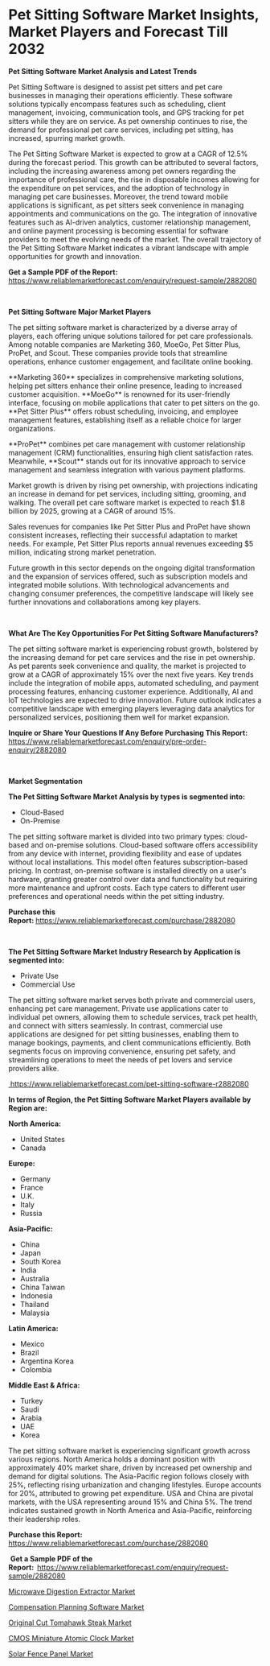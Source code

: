 <p><h1>Pet Sitting Software Market Insights, Market Players and Forecast Till 2032</h1></p><p><strong>Pet Sitting Software Market Analysis and Latest Trends</strong></p>
<p><p>Pet Sitting Software is designed to assist pet sitters and pet care businesses in managing their operations efficiently. These software solutions typically encompass features such as scheduling, client management, invoicing, communication tools, and GPS tracking for pet sitters while they are on service. As pet ownership continues to rise, the demand for professional pet care services, including pet sitting, has increased, spurring market growth. </p><p>The Pet Sitting Software Market is expected to grow at a CAGR of 12.5% during the forecast period. This growth can be attributed to several factors, including the increasing awareness among pet owners regarding the importance of professional care, the rise in disposable incomes allowing for the expenditure on pet services, and the adoption of technology in managing pet care businesses. Moreover, the trend toward mobile applications is significant, as pet sitters seek convenience in managing appointments and communications on the go. The integration of innovative features such as AI-driven analytics, customer relationship management, and online payment processing is becoming essential for software providers to meet the evolving needs of the market. The overall trajectory of the Pet Sitting Software Market indicates a vibrant landscape with ample opportunities for growth and innovation.</p></p>
<p><strong>Get a Sample PDF of the Report:&nbsp;</strong> <a href="https://www.reliablemarketforecast.com/enquiry/request-sample/2882080?utm_campaign=1885&utm_medium=2&utm_source=Github&utm_content=ia&utm_term=12032025&utm_id=pet-sitting-software">https://www.reliablemarketforecast.com/enquiry/request-sample/2882080</a></p>
<p>&nbsp;</p>
<p><strong>Pet Sitting Software Major Market Players</strong></p>
<p><p>The pet sitting software market is characterized by a diverse array of players, each offering unique solutions tailored for pet care professionals. Among notable companies are Marketing 360, MoeGo, Pet Sitter Plus, ProPet, and Scout. These companies provide tools that streamline operations, enhance customer engagement, and facilitate online booking.</p><p>**Marketing 360** specializes in comprehensive marketing solutions, helping pet sitters enhance their online presence, leading to increased customer acquisition. **MoeGo** is renowned for its user-friendly interface, focusing on mobile applications that cater to pet sitters on the go. **Pet Sitter Plus** offers robust scheduling, invoicing, and employee management features, establishing itself as a reliable choice for larger organizations.</p><p>**ProPet** combines pet care management with customer relationship management (CRM) functionalities, ensuring high client satisfaction rates. Meanwhile, **Scout** stands out for its innovative approach to service management and seamless integration with various payment platforms.</p><p>Market growth is driven by rising pet ownership, with projections indicating an increase in demand for pet services, including sitting, grooming, and walking. The overall pet care software market is expected to reach $1.8 billion by 2025, growing at a CAGR of around 15%.</p><p>Sales revenues for companies like Pet Sitter Plus and ProPet have shown consistent increases, reflecting their successful adaptation to market needs. For example, Pet Sitter Plus reports annual revenues exceeding $5 million, indicating strong market penetration.</p><p>Future growth in this sector depends on the ongoing digital transformation and the expansion of services offered, such as subscription models and integrated mobile solutions. With technological advancements and changing consumer preferences, the competitive landscape will likely see further innovations and collaborations among key players.</p></p>
<p>&nbsp;</p>
<p><strong>What Are The Key Opportunities For Pet Sitting Software Manufacturers?</strong></p>
<p><p>The pet sitting software market is experiencing robust growth, bolstered by the increasing demand for pet care services and the rise in pet ownership. As pet parents seek convenience and quality, the market is projected to grow at a CAGR of approximately 15% over the next five years. Key trends include the integration of mobile apps, automated scheduling, and payment processing features, enhancing customer experience. Additionally, AI and IoT technologies are expected to drive innovation. Future outlook indicates a competitive landscape with emerging players leveraging data analytics for personalized services, positioning them well for market expansion.</p></p>
<p><strong>Inquire or Share Your Questions If Any Before Purchasing This Report:</strong> <a href="https://www.reliablemarketforecast.com/enquiry/pre-order-enquiry/2882080?utm_campaign=1885&utm_medium=2&utm_source=Github&utm_content=ia&utm_term=12032025&utm_id=pet-sitting-software">https://www.reliablemarketforecast.com/enquiry/pre-order-enquiry/2882080</a></p>
<p>&nbsp;</p>
<p><strong>Market Segmentation</strong></p>
<p><strong>The Pet Sitting Software Market Analysis by types is segmented into:</strong></p>
<p><ul><li>Cloud-Based</li><li>On-Premise</li></ul></p>
<p><p>The pet sitting software market is divided into two primary types: cloud-based and on-premise solutions. Cloud-based software offers accessibility from any device with internet, providing flexibility and ease of updates without local installations. This model often features subscription-based pricing. In contrast, on-premise software is installed directly on a user's hardware, granting greater control over data and functionality but requiring more maintenance and upfront costs. Each type caters to different user preferences and operational needs within the pet sitting industry.</p></p>
<p><strong>Purchase this Report:&nbsp;</strong><a href="https://www.reliablemarketforecast.com/purchase/2882080?utm_campaign=1885&utm_medium=2&utm_source=Github&utm_content=ia&utm_term=12032025&utm_id=pet-sitting-software">https://www.reliablemarketforecast.com/purchase/2882080</a></p>
<p>&nbsp;</p>
<p><strong>The Pet Sitting Software Market Industry Research by Application is segmented into:</strong></p>
<p><ul><li>Private Use</li><li>Commercial Use</li></ul></p>
<p><p>The pet sitting software market serves both private and commercial users, enhancing pet care management. Private use applications cater to individual pet owners, allowing them to schedule services, track pet health, and connect with sitters seamlessly. In contrast, commercial use applications are designed for pet sitting businesses, enabling them to manage bookings, payments, and client communications efficiently. Both segments focus on improving convenience, ensuring pet safety, and streamlining operations to meet the needs of pet lovers and service providers alike.</p></p>
<p><a href="https://www.reliablemarketforecast.com/pet-sitting-software-r2882080?utm_campaign=1885&utm_medium=2&utm_source=Github&utm_content=ia&utm_term=12032025&utm_id=pet-sitting-software">&nbsp;https://www.reliablemarketforecast.com/pet-sitting-software-r2882080</a></p>
<p><strong>In terms of Region, the Pet Sitting Software Market Players available by Region are:</strong></p>
<p>
    <p> <strong> North America: </strong>
        <ul>
            <li>United States</li>
            <li>Canada</li>
        </ul>
        </p> 
    <p> <strong> Europe: </strong>
        <ul>
            <li>Germany</li>
            <li>France</li>
            <li>U.K.</li>
            <li>Italy</li>
            <li>Russia</li>
        </ul>
        </p> 
    <p> <strong> Asia-Pacific: </strong>
        <ul>
            <li>China</li>
            <li>Japan</li>
            <li>South Korea</li>
            <li>India</li>
            <li>Australia</li>
            <li>China Taiwan</li>
            <li>Indonesia</li>
            <li>Thailand</li>
            <li>Malaysia</li>
        </ul>
        </p> 
    <p> <strong> Latin America: </strong>
        <ul>
            <li>Mexico</li>
            <li>Brazil</li>
            <li>Argentina Korea</li>
            <li>Colombia</li>
        </ul>
        </p> 
    <p> <strong> Middle East & Africa: </strong>
        <ul>
            <li>Turkey</li>
            <li>Saudi</li>
            <li>Arabia</li>
            <li>UAE</li>
            <li>Korea</li>
        </ul>
    </p>
    </p>
<p><p>The pet sitting software market is experiencing significant growth across various regions. North America holds a dominant position with approximately 40% market share, driven by increased pet ownership and demand for digital solutions. The Asia-Pacific region follows closely with 25%, reflecting rising urbanization and changing lifestyles. Europe accounts for 20%, attributed to growing pet expenditure. USA and China are pivotal markets, with the USA representing around 15% and China 5%. The trend indicates sustained growth in North America and Asia-Pacific, reinforcing their leadership roles.</p></p>
<p><strong>Purchase this Report: </strong><a href="https://www.reliablemarketforecast.com/purchase/2882080?utm_campaign=1885&utm_medium=2&utm_source=Github&utm_content=ia&utm_term=12032025&utm_id=pet-sitting-software">https://www.reliablemarketforecast.com/purchase/2882080</a></p>
<p>&nbsp;<strong>Get a Sample PDF of the Report:&nbsp;&nbsp;</strong><a href="https://www.reliablemarketforecast.com/enquiry/request-sample/2882080?utm_campaign=1885&utm_medium=2&utm_source=Github&utm_content=ia&utm_term=12032025&utm_id=pet-sitting-software">https://www.reliablemarketforecast.com/enquiry/request-sample/2882080</a></p>
<p><strong></strong></p>
<p><p><a href="https://github.com/drevertevell/Market-Research-Report-List-1/blob/main/microwave-digestion-extractor-market.md?utm_campaign=1885&utm_medium=2&utm_source=Github&utm_content=ia&utm_term=12032025&utm_id=pet-sitting-software">Microwave Digestion Extractor Market</a></p><p><a href="https://github.com/kabotcaddoub/Market-Research-Report-List-1/blob/main/compensation-planning-software-market.md?utm_campaign=1885&utm_medium=2&utm_source=Github&utm_content=ia&utm_term=12032025&utm_id=pet-sitting-software">Compensation Planning Software Market</a></p><p><a href="https://github.com/ienamoun/Market-Research-Report-List-1/blob/main/original-cut-tomahawk-steak-market.md?utm_campaign=1885&utm_medium=2&utm_source=Github&utm_content=ia&utm_term=12032025&utm_id=pet-sitting-software">Original Cut Tomahawk Steak Market</a></p><p><a href="https://github.com/elhibacajka/Market-Research-Report-List-1/blob/main/cmos-miniature-atomic-clock-market.md?utm_campaign=1885&utm_medium=2&utm_source=Github&utm_content=ia&utm_term=12032025&utm_id=pet-sitting-software">CMOS Miniature Atomic Clock Market</a></p><p><a href="https://github.com/duskodazzi34/Market-Research-Report-List-1/blob/main/solar-fence-panel-market.md?utm_campaign=1885&utm_medium=2&utm_source=Github&utm_content=ia&utm_term=12032025&utm_id=pet-sitting-software">Solar Fence Panel Market</a></p></p>